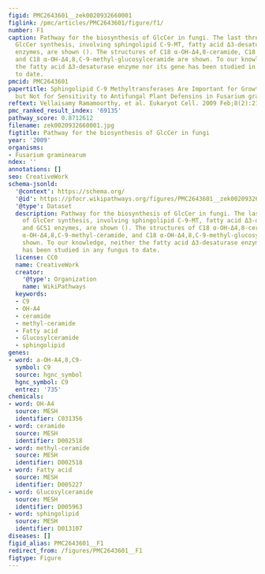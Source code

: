 ```yaml
---
figid: PMC2643601__zek0020932660001
figlink: /pmc/articles/PMC2643601/figure/f1/
number: F1
caption: Pathway for the biosynthesis of GlcCer in fungi. The last three steps of
  GlcCer synthesis, involving sphingolipid C-9-MT, fatty acid Δ3-desaturase, and GCS1
  enzymes, are shown (). The structures of C18 α-OH-Δ4,8-ceramide, C18 α-OH-Δ4,8,C-9-methyl-ceramide,
  and C18 α-OH-Δ4,8,C-9-methyl-glucosylceramide are shown. To our knowledge, neither
  the fatty acid Δ3-desaturase enzyme nor its gene has been studied in any fungus
  to date.
pmcid: PMC2643601
papertitle: Sphingolipid C-9 Methyltransferases Are Important for Growth and Virulence
  but Not for Sensitivity to Antifungal Plant Defensins in Fusarium graminearum.
reftext: Vellaisamy Ramamoorthy, et al. Eukaryot Cell. 2009 Feb;8(2):217-229.
pmc_ranked_result_index: '69135'
pathway_score: 0.8712612
filename: zek0020932660001.jpg
figtitle: Pathway for the biosynthesis of GlcCer in fungi
year: '2009'
organisms:
- Fusarium graminearum
ndex: ''
annotations: []
seo: CreativeWork
schema-jsonld:
  '@context': https://schema.org/
  '@id': https://pfocr.wikipathways.org/figures/PMC2643601__zek0020932660001.html
  '@type': Dataset
  description: Pathway for the biosynthesis of GlcCer in fungi. The last three steps
    of GlcCer synthesis, involving sphingolipid C-9-MT, fatty acid Δ3-desaturase,
    and GCS1 enzymes, are shown (). The structures of C18 α-OH-Δ4,8-ceramide, C18
    α-OH-Δ4,8,C-9-methyl-ceramide, and C18 α-OH-Δ4,8,C-9-methyl-glucosylceramide are
    shown. To our knowledge, neither the fatty acid Δ3-desaturase enzyme nor its gene
    has been studied in any fungus to date.
  license: CC0
  name: CreativeWork
  creator:
    '@type': Organization
    name: WikiPathways
  keywords:
  - C9
  - OH-A4
  - ceramide
  - methyl-ceramide
  - Fatty acid
  - Glucosylceramide
  - sphingolipid
genes:
- word: a-OH-A4,8,C9-
  symbol: C9
  source: hgnc_symbol
  hgnc_symbol: C9
  entrez: '735'
chemicals:
- word: OH-A4
  source: MESH
  identifier: C031356
- word: ceramide
  source: MESH
  identifier: D002518
- word: methyl-ceramide
  source: MESH
  identifier: D002518
- word: Fatty acid
  source: MESH
  identifier: D005227
- word: Glucosylceramide
  source: MESH
  identifier: D005963
- word: sphingolipid
  source: MESH
  identifier: D013107
diseases: []
figid_alias: PMC2643601__F1
redirect_from: /figures/PMC2643601__F1
figtype: Figure
---
```


